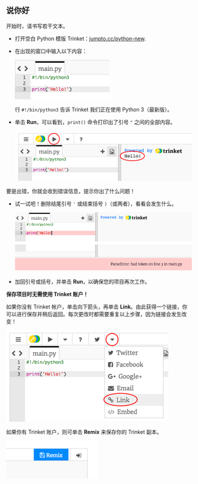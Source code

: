 ## 说你好

开始时，请书写若干文本。

+ 打开空白 Python 模版 Trinket：<a href="http://jumpto.cc/python-new" target="_blank">jumpto.cc/python-new</a>.

+ 在出现的窗口中输入以下内容：

    ![screenshot](images/me-hi.png)

    行 `#!/bin/python3` 告诉 Trinket 我们正在使用 Python 3（最新版）。

+ 单击 **Run**，可以看到，`print()` 命令打印出了引号 `"` 之间的全部内容。

    ![screenshot](images/me-hi-test.png)

要是出错，你就会收到错误信息，提示你出了什么问题！

+ 试一试吧！删除结尾引号 `'` 或结束括号 `)`（或两者），看看会发生什么。

    ![screenshot](images/me-syntax.png)

+ 加回引号或括号，并单击 **Run**，以确保您的项目再次工作。

__保存项目时无需使用 Trinket 账户！__

如果你没有 Trinket 帐户，单击向下箭头，再单击 **Link**。由此获得一个链接，你可以进行保存并稍后返回。每次更改时都需要重复以上步骤，因为链接会发生改变！

![screenshot](images/me-link.png)

如果你有 Trinket 账户，则可单击 **Remix** 来保存你的 Trinket 副本。

![screenshot](images/me-remix.png)
